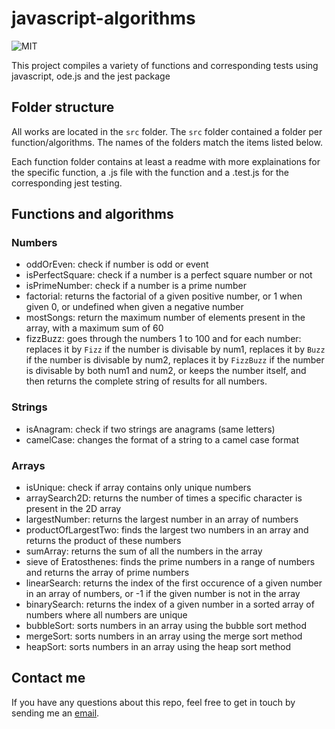 # javascript-algorithms

![MIT](https://img.shields.io/badge/License-MIT-blue)

This project compiles a variety of functions and corresponding tests using javascript, ode.js and the jest package

## Folder structure

All works are located in the `src` folder. The `src` folder contained a folder per function/algorithms. The names of the folders match the items listed below.

Each function folder contains at least a readme with more explainations for the specific function, a .js file with the function and a .test.js for the corresponding jest testing.

## Functions and algorithms

### Numbers

- oddOrEven: check if number is odd or event
- isPerfectSquare: check if a number is a perfect square number or not
- isPrimeNumber: check if a number is a prime number
- factorial: returns the factorial of a given positive number, or 1 when given 0, or undefined when given a negative number
- mostSongs: return the maximum number of elements present in the array, with a maximum sum of 60
- fizzBuzz: goes through the numbers 1 to 100 and for each number: replaces it by `Fizz` if the number is divisable by num1, replaces it by `Buzz` if the number is divisable by num2, replaces it by `FizzBuzz` if the number is divisable by both num1 and num2, or keeps the number itself, and then returns the complete string of results for all numbers.

### Strings

- isAnagram: check if two strings are anagrams (same letters)
- camelCase: changes the format of a string to a camel case format

### Arrays

- isUnique: check if array contains only unique numbers
- arraySearch2D: returns the number of times a specific character
  is present in the 2D array
- largestNumber: returns the largest number in an array of numbers
- productOfLargestTwo: finds the largest two numbers in an array and returns the product of these numbers
- sumArray: returns the sum of all the numbers in the array
- sieve of Eratosthenes: finds the prime numbers in a range of numbers and returns the array of prime numbers
- linearSearch: returns the index of the first occurence of a given number in an array of numbers, or -1 if the given number is not in the array
- binarySearch: returns the index of a given number in a sorted array of numbers where all numbers are unique
- bubbleSort: sorts numbers in an array using the bubble sort method
- mergeSort: sorts numbers in an array using the merge sort method
- heapSort: sorts numbers in an array using the heap sort method

## Contact me

If you have any questions about this repo, feel free to get in touch by sending me an [email](mailto:amelie.pira@gmail.com).
